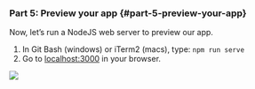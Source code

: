 ### Part 5:  Preview your app {#part-5-preview-your-app}

Now, let’s run a NodeJS web server to preview our app.

1.  In Git Bash (windows) or iTerm2 (macs), type: `npm run serve`
2.  Go to [localhost:3000](http://localhost:3000/) in your browser.

![](../assets/images/13.png)